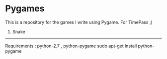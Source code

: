 # Pygames
This is a repository for the games I write using Pygame. For TimePass ;)

1. Snake 
------------
Requirements : python-2.7 , python-pygame
sudo apt-get install python-pygame

